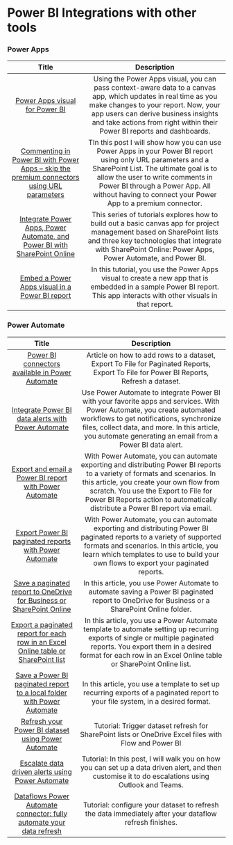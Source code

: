 # Power BI Integrations with other tools

### Power Apps
| Title | Description | 
|:--------------:|:------:|
|[Power Apps visual for Power BI](https://docs.microsoft.com/en-us/powerapps/maker/canvas-apps/powerapps-custom-visual)|Using the Power Apps visual, you can pass context-aware data to a canvas app, which updates in real time as you make changes to your report. Now, your app users can derive business insights and take actions from right within their Power BI reports and dashboards.|
|[Commenting in Power BI with Power Apps – skip the premium connectors using URL parameters](https://www.datapears.com/post/commenting-in-power-bi-with-power-apps-skip-the-premium-connectors-using-url-parameters)| TIn this post I will show how you can use Power Apps in your Power BI report using only URL parameters and a SharePoint List.  The ultimate goal is to allow the user to write comments in Power BI through a Power App. All without having to connect your Power App to a premium connector. |
|[Integrate Power Apps, Power Automate, and Power BI with SharePoint Online](https://docs.microsoft.com/en-us/powerapps/maker/canvas-apps/sharepoint-scenario-intro)| This series of tutorials explores how to build out a basic canvas app for project management based on SharePoint lists and three key technologies that integrate with SharePoint Online: Power Apps, Power Automate, and Power BI. |
|[Embed a Power Apps visual in a Power BI report](https://docs.microsoft.com/en-us/power-bi/visuals/power-bi-visualization-powerapp)| In this tutorial, you use the Power Apps visual to create a new app that is embedded in a sample Power BI report. This app interacts with other visuals in that report. |

### Power Automate
| Title| Description | 
|:------:|:------:|
|[Power BI connectors available in Power Automate](https://docs.microsoft.com/en-us/connectors/powerbi/#export-to-file-for-power-bi-reports)| Article on how to add rows to a dataset, Export To File for Paginated Reports, Export To File for Power BI Reports, Refresh a dataset. |
|[Integrate Power BI data alerts with Power Automate](https://docs.microsoft.com/en-us/power-bi/collaborate-share/service-flow-integration)| Use Power Automate to integrate Power BI with your favorite apps and services. With Power Automate, you create automated workflows to get notifications, synchronize files, collect data, and more. In this article, you automate generating an email from a Power BI data alert. |
|[Export and email a Power BI report with Power Automate](https://docs.microsoft.com/en-us/power-bi/collaborate-share/service-automate-power-bi-report-export)| With Power Automate, you can automate exporting and distributing Power BI reports to a variety of formats and scenarios. In this article, you create your own flow from scratch. You use the Export to File for Power BI Reports action to automatically distribute a Power BI report via email. |
|[Export Power BI paginated reports with Power Automate](https://docs.microsoft.com/en-us/power-bi/collaborate-share/service-automate-paginated-integration)| With Power Automate, you can automate exporting and distributing Power BI paginated reports to a variety of supported formats and scenarios. In this article, you learn which templates to use to build your own flows to export your paginated reports. |
|[Save a paginated report to OneDrive for Business or SharePoint Online](https://docs.microsoft.com/en-us/power-bi/collaborate-share/service-automate-paginated-onedrive-sharepoint)| In this article, you use Power Automate to automate saving a Power BI paginated report to OneDrive for Business or a SharePoint Online folder. |
|[Export a paginated report for each row in an Excel Online table or SharePoint list](https://docs.microsoft.com/en-us/power-bi/collaborate-share/service-automate-paginated-excel-sharepoint-list)| In this article, you use a Power Automate template to automate setting up recurring exports of single or multiple paginated reports. You export them in a desired format for each row in an Excel Online table or SharePoint Online list. |
|[Save a Power BI paginated report to a local folder with Power Automate](https://docs.microsoft.com/en-us/power-bi/collaborate-share/service-automate-paginated-local-file)| In this article, you use a template to set up recurring exports of a paginated report to your file system, in a desired format.|
|[Refresh your Power BI dataset using Power Automate](https://powerbi.microsoft.com/en-us/blog/refresh-your-power-bi-dataset-using-microsoft-flow/)| Tutorial: Trigger dataset refresh for SharePoint lists or OneDrive Excel files with Flow and Power BI|
|[Escalate data driven alerts using Power Automate](https://www.datapears.com/post/escalate-data-driven-alerts-in-power-bi-using-power-automate)| Tutorial: In this post, I will walk you on how you can set up a data driven alert, and then customise it to do escalations using Outlook and Teams.|
|[Dataflows Power Automate connector: fully automate your data refresh](https://www.datapears.com/post/dataflows-power-automate-connector-fully-automate-your-data-refresh)| Tutorial: configure your dataset to refresh the data immediately after your dataflow refresh finishes. |
